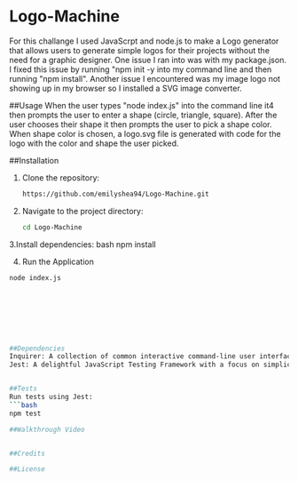 # Logo-Machine

For this challange I used JavaScrpt and node.js to make a Logo generator that allows users to generate simple logos for their projects without the need for a graphic designer. 
One issue I ran into was with my package.json. I fixed this issue by running "npm init -y into my command line and then running "npm install".
Another issue I encountered was my image logo not showing up in my browser so I installed a SVG image converter.

##Usage 
When the user types "node index.js" into the command line it4 then prompts the user to enter a shape (circle, triangle, square). 
After the user chooses their shape it then prompts the user to pick a shape color.
When shape color is chosen, a logo.svg file is generated with code for the logo with the color and shape the user picked.

##Installation
1. Clone the repository:
   ```bash
   https://github.com/emilyshea94/Logo-Machine.git

3. Navigate to the project directory:
   ```bash
   cd Logo-Machine

3.Install dependencies:
bash
npm install

4. Run the Application
```bash
node index.js








##Dependencies
Inquirer: A collection of common interactive command-line user interfaces.
Jest: A delightful JavaScript Testing Framework with a focus on simplicity.


##Tests
Run tests using Jest:
```bash
npm test

##Walkthrough Video


##Credits

##License





